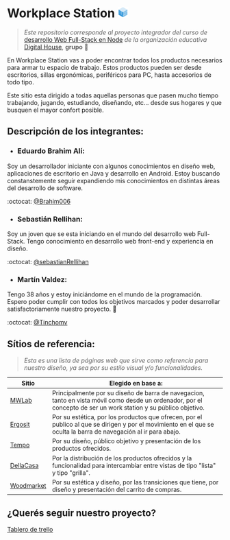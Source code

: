 # Workplace Station  <img src="design\logo\isotipo-workplace-station.png" alt="imagotipo workplace station" width="25" /> 

> _Este repositorio corresponde al proyecto integrador del curso de_ [desarrollo Web Full-Stack en Node](https://www.digitalhouse.com/ar/curso/programacion-web-full-stack) _de la organización educativa_  [Digital House](https://www.digitalhouse.com/ar), **grupo** :8ball:

En Workplace Station vas a poder encontrar todos los productos necesarios para armar tu espacio de trabajo. Estos productos pueden ser desde escritorios, sillas ergonómicas, periféricos para PC, hasta accesorios de todo tipo. 

Este sitio esta dirigido a todas aquellas personas que pasen mucho tiempo trabajando, jugando, estudiando, diseñando, etc... desde sus hogares y que busquen el mayor confort posible. 

## Descripción de los integrantes:

- ### Eduardo Brahim Alí: 

Soy un desarrollador iniciante con algunos conocimientos en diseño web, aplicaciones de escritorio en Java y desarrollo en Android. Estoy buscando constanstemente seguir expandiendo mis conocimientos en distintas áreas del desarrollo de software.

:octocat: [@Brahim006](https://github.com/Brahim006)

- ### Sebastián Rellihan: 

Soy un joven que se esta iniciando en el mundo del desarrollo web Full-Stack. Tengo conocimiento en desarrollo web front-end y experiencia en diseño.

:octocat: [@sebastianRellihan](https://github.com/sebastianRellihan)

- ### Martín Valdez:

Tengo 38 años y estoy iniciándome en el mundo de la programación. Espero poder cumplir con todos los objetivos marcados y poder desarrollar satisfactoriamente nuestro proyecto. :call_me_hand:

:octocat: [@Tinchomv](https://github.com/Tinchomv)

## Sítios de referencia:


> _Esta es una lista de páginas web que sirve como referencia para nuestro diseño, ya sea por su estilo visual y/o funcionalidades._


Sitio | Elegido en base a:
------|-------------------
[MWLab](https://mwelab.net/) | Principalmente por su diseño de barra de navegacion, tanto en vista móvil como desde un ordenador, por el concepto de ser un work station y su público objetivo.
[Ergosit](https://ergosit.com.ar/) | Por su estética, por los productos que ofrecen, por el publico al que se dirigen y por el movimiento en el que se oculta la barra de navegación al ir para abajo.
[Tempo](www.tempo.com.ar/categoria-producto/tipo-de-producto/puestos-de-trabajo/) | Por su diseño, público objetivo y presentación de los productos ofrecidos.
[DellaCasa](https://dellacasaonline.com/home-office) | Por la distribución de los productos ofrecidos y la funcionalidad para intercambiar entre vistas de tipo "lista" y tipo "grilla".
[Woodmarket](https://woodmarket.com.ar/) | Por su estética y diseño, por las transiciones que tiene, por diseño y presentación del carrito de compras.

## ¿Querés seguir nuestro proyecto?
[Tablero de trello](https://trello.com/b/IjkYT0Zy/grupo8)